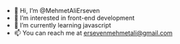 - 👋 Hi, I’m @MehmetAliErseven
- 👀 I’m interested in front-end development
- 🌱 I’m currently learning javascript
- 📫 You can reach me at ersevenmehmetali@gmail.com

<!---
MehmetAliErseven/MehmetAliErseven is a ✨ special ✨ repository because its `README.md` (this file) appears on your GitHub profile.
You can click the Preview link to take a look at your changes.
--->
